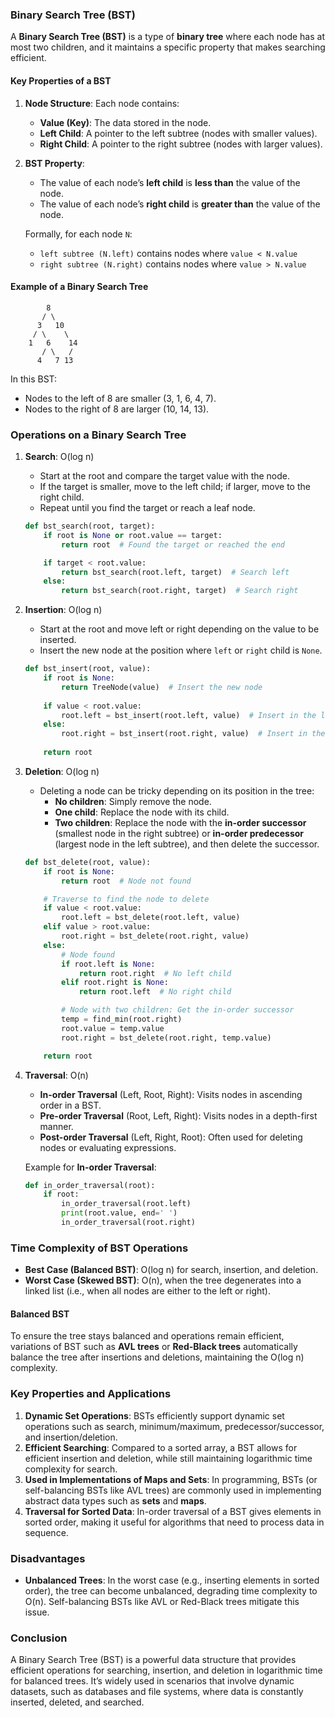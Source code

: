 ### Binary Search Tree (BST)

A **Binary Search Tree (BST)** is a type of **binary tree** where each node has at most two children, and it maintains a specific property that makes searching efficient.

#### Key Properties of a BST
1. **Node Structure**: Each node contains:
   - **Value (Key)**: The data stored in the node.
   - **Left Child**: A pointer to the left subtree (nodes with smaller values).
   - **Right Child**: A pointer to the right subtree (nodes with larger values).
2. **BST Property**: 
   - The value of each node’s **left child** is **less than** the value of the node.
   - The value of each node’s **right child** is **greater than** the value of the node.
   
   Formally, for each node `N`:
   - `left subtree (N.left)` contains nodes where `value < N.value`
   - `right subtree (N.right)` contains nodes where `value > N.value`

#### Example of a Binary Search Tree

```
        8
       / \
      3   10
     / \    \
    1   6    14
       / \   /
      4   7 13
```

In this BST:
- Nodes to the left of 8 are smaller (3, 1, 6, 4, 7).
- Nodes to the right of 8 are larger (10, 14, 13).

### Operations on a Binary Search Tree

1. **Search**: O(log n)
   - Start at the root and compare the target value with the node.
   - If the target is smaller, move to the left child; if larger, move to the right child.
   - Repeat until you find the target or reach a leaf node.
   
   ```python
   def bst_search(root, target):
       if root is None or root.value == target:
           return root  # Found the target or reached the end

       if target < root.value:
           return bst_search(root.left, target)  # Search left
       else:
           return bst_search(root.right, target)  # Search right
   ```

2. **Insertion**: O(log n)
   - Start at the root and move left or right depending on the value to be inserted.
   - Insert the new node at the position where `left` or `right` child is `None`.
   
   ```python
   def bst_insert(root, value):
       if root is None:
           return TreeNode(value)  # Insert the new node
       
       if value < root.value:
           root.left = bst_insert(root.left, value)  # Insert in the left subtree
       else:
           root.right = bst_insert(root.right, value)  # Insert in the right subtree
       
       return root
   ```

3. **Deletion**: O(log n)
   - Deleting a node can be tricky depending on its position in the tree:
     - **No children**: Simply remove the node.
     - **One child**: Replace the node with its child.
     - **Two children**: Replace the node with the **in-order successor** (smallest node in the right subtree) or **in-order predecessor** (largest node in the left subtree), and then delete the successor.
   
   ```python
   def bst_delete(root, value):
       if root is None:
           return root  # Node not found

       # Traverse to find the node to delete
       if value < root.value:
           root.left = bst_delete(root.left, value)
       elif value > root.value:
           root.right = bst_delete(root.right, value)
       else:
           # Node found
           if root.left is None:
               return root.right  # No left child
           elif root.right is None:
               return root.left  # No right child

           # Node with two children: Get the in-order successor
           temp = find_min(root.right)
           root.value = temp.value
           root.right = bst_delete(root.right, temp.value)

       return root
   ```

4. **Traversal**: O(n)
   - **In-order Traversal** (Left, Root, Right): Visits nodes in ascending order in a BST.
   - **Pre-order Traversal** (Root, Left, Right): Visits nodes in a depth-first manner.
   - **Post-order Traversal** (Left, Right, Root): Often used for deleting nodes or evaluating expressions.

   Example for **In-order Traversal**:
   ```python
   def in_order_traversal(root):
       if root:
           in_order_traversal(root.left)
           print(root.value, end=' ')
           in_order_traversal(root.right)
   ```

### Time Complexity of BST Operations
- **Best Case (Balanced BST)**: O(log n) for search, insertion, and deletion.
- **Worst Case (Skewed BST)**: O(n), when the tree degenerates into a linked list (i.e., when all nodes are either to the left or right).
  
#### Balanced BST
To ensure the tree stays balanced and operations remain efficient, variations of BST such as **AVL trees** or **Red-Black trees** automatically balance the tree after insertions and deletions, maintaining the O(log n) complexity.

### Key Properties and Applications

1. **Dynamic Set Operations**: BSTs efficiently support dynamic set operations such as search, minimum/maximum, predecessor/successor, and insertion/deletion.
2. **Efficient Searching**: Compared to a sorted array, a BST allows for efficient insertion and deletion, while still maintaining logarithmic time complexity for search.
3. **Used in Implementations of Maps and Sets**: In programming, BSTs (or self-balancing BSTs like AVL trees) are commonly used in implementing abstract data types such as **sets** and **maps**.
4. **Traversal for Sorted Data**: In-order traversal of a BST gives elements in sorted order, making it useful for algorithms that need to process data in sequence.

### Disadvantages
- **Unbalanced Trees**: In the worst case (e.g., inserting elements in sorted order), the tree can become unbalanced, degrading time complexity to O(n). Self-balancing BSTs like AVL or Red-Black trees mitigate this issue.

### Conclusion
A Binary Search Tree (BST) is a powerful data structure that provides efficient operations for searching, insertion, and deletion in logarithmic time for balanced trees. It’s widely used in scenarios that involve dynamic datasets, such as databases and file systems, where data is constantly inserted, deleted, and searched.